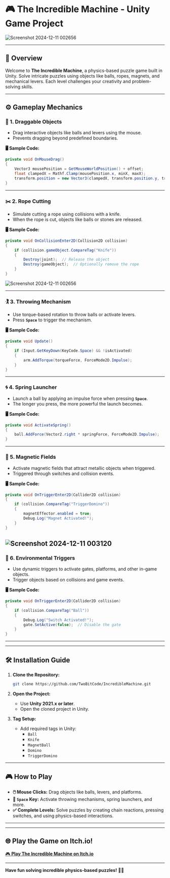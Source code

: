 # **🎮 The Incredible Machine - Unity Game Project**  
![Screenshot 2024-12-11 002656](https://github.com/user-attachments/assets/54d4d43a-f8cc-4264-a953-e499f619d213)


---


## **📖 Overview**  
Welcome to **The Incredible Machine**, a physics-based puzzle game built in Unity. Solve intricate puzzles using objects like balls, ropes, magnets, and mechanical levers. Each level challenges your creativity and problem-solving skills.  

---

## **⚙️ Gameplay Mechanics**  

### **🔧 1. Draggable Objects**  
- Drag interactive objects like balls and levers using the mouse.  
- Prevents dragging beyond predefined boundaries.  

**🖥️ Sample Code:**  
```csharp
private void OnMouseDrag()
{
    Vector3 mousePosition = GetMouseWorldPosition() + offset;
    float clampedX = Mathf.Clamp(mousePosition.x, minX, maxX);
    transform.position = new Vector3(clampedX, transform.position.y, transform.position.z);
}
```

---

### **✂️ 2. Rope Cutting**  
- Simulate cutting a rope using collisions with a knife.  
- When the rope is cut, objects like balls or stones are released.  

**🖥️ Sample Code:**  
```csharp
private void OnCollisionEnter2D(Collision2D collision)
{
    if (collision.gameObject.CompareTag("Knife"))
    {
        Destroy(joint);  // Release the object
        Destroy(gameObject);  // Optionally remove the rope
    }
}
```
![Screenshot 2024-12-11 002656](https://github.com/user-attachments/assets/dfc7b253-89fc-43c7-9547-718edd5c125f)

---

### **🏌️ 3. Throwing Mechanism**  
- Use torque-based rotation to throw balls or activate levers.  
- Press **`Space`** to trigger the mechanism.  

**🖥️ Sample Code:**  
```csharp
private void Update()
{
    if (Input.GetKeyDown(KeyCode.Space) && !isActivated)
    {
        arm.AddTorque(torqueForce, ForceMode2D.Impulse);
    }
}
```

---

### **🌀 4. Spring Launcher**  
- Launch a ball by applying an impulse force when pressing **`Space`**.  
- The longer you press, the more powerful the launch becomes.  

**🖥️ Sample Code:**  
```csharp
private void ActivateSpring()
{
    ball.AddForce(Vector2.right * springForce, ForceMode2D.Impulse);
}
```

---

### **🧲 5. Magnetic Fields**  
- Activate magnetic fields that attract metallic objects when triggered.  
- Triggered through switches and collision events.  

**🖥️ Sample Code:**  
```csharp
private void OnTriggerEnter2D(Collider2D collision)
{
    if (collision.CompareTag("TriggerDomino"))
    {
        magnetEffector.enabled = true;
        Debug.Log("Magnet Activated!");
    }
}
```
![Screenshot 2024-12-11 003120](https://github.com/user-attachments/assets/95c36c59-31a3-4d4a-af51-763c34d6dc4e)
---

### **🚪 6. Environmental Triggers**  
- Use dynamic triggers to activate gates, platforms, and other in-game objects.  
- Trigger objects based on collisions and game events.  

**🖥️ Sample Code:**  
```csharp
private void OnTriggerEnter2D(Collider2D collision)
{
    if (collision.CompareTag("Ball"))
    {
        Debug.Log("Switch Activated!");
        gate.SetActive(false);  // Disable the gate
    }
}
```

---

---

## **🛠️ Installation Guide**  

1. **Clone the Repository:**  
   ```bash
   git clone https://github.com/TwoBitCode/IncredibleMachine.git
   ```

2. **Open the Project:**  
   - Use **Unity 2021.x or later**.  
   - Open the cloned project in Unity.  

3. **Tag Setup:**  
   - Add required tags in Unity:  
     - `Ball`  
     - `Knife`  
     - `MagnetBall`  
     - `Domino`  
     - `TriggerDomino`  

---

## **🎮 How to Play**  

- **🖱️ Mouse Clicks:** Drag objects like balls, levers, and platforms.  
- **🔴 `Space` Key:** Activate throwing mechanisms, spring launchers, and more.  
- **✅ Complete Levels:** Solve puzzles by creating chain reactions, pressing switches, and using physics-based interactions.  

---

---

## **🌐 Play the Game on Itch.io!**  
[🎮 **Play The Incredible Machine on Itch.io**](https://twobitcode.itch.io/incredible-machine)  

---

**Have fun solving incredible physics-based puzzles!** 🚀🎯
